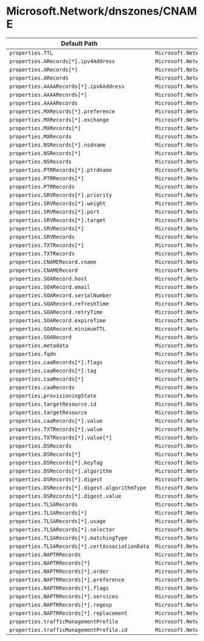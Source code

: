 # Microsoft.Network/dnszones/CNAME

| Default Path | Alias |
|---|---|
| `properties.TTL` | `Microsoft.Network/dnszones/CNAME/TTL` |
| `properties.ARecords[*].ipv4Address` | `Microsoft.Network/dnszones/CNAME/ARecords[*].ipv4Address` |
| `properties.ARecords[*]` | `Microsoft.Network/dnszones/CNAME/ARecords[*]` |
| `properties.ARecords` | `Microsoft.Network/dnszones/CNAME/ARecords` |
| `properties.AAAARecords[*].ipv6Address` | `Microsoft.Network/dnszones/CNAME/AAAARecords[*].ipv6Address` |
| `properties.AAAARecords[*]` | `Microsoft.Network/dnszones/CNAME/AAAARecords[*]` |
| `properties.AAAARecords` | `Microsoft.Network/dnszones/CNAME/AAAARecords` |
| `properties.MXRecords[*].preference` | `Microsoft.Network/dnszones/CNAME/MXRecords[*].preference` |
| `properties.MXRecords[*].exchange` | `Microsoft.Network/dnszones/CNAME/MXRecords[*].exchange` |
| `properties.MXRecords[*]` | `Microsoft.Network/dnszones/CNAME/MXRecords[*]` |
| `properties.MXRecords` | `Microsoft.Network/dnszones/CNAME/MXRecords` |
| `properties.NSRecords[*].nsdname` | `Microsoft.Network/dnszones/CNAME/NSRecords[*].nsdname` |
| `properties.NSRecords[*]` | `Microsoft.Network/dnszones/CNAME/NSRecords[*]` |
| `properties.NSRecords` | `Microsoft.Network/dnszones/CNAME/NSRecords` |
| `properties.PTRRecords[*].ptrdname` | `Microsoft.Network/dnszones/CNAME/PTRRecords[*].ptrdname` |
| `properties.PTRRecords[*]` | `Microsoft.Network/dnszones/CNAME/PTRRecords[*]` |
| `properties.PTRRecords` | `Microsoft.Network/dnszones/CNAME/PTRRecords` |
| `properties.SRVRecords[*].priority` | `Microsoft.Network/dnszones/CNAME/SRVRecords[*].priority` |
| `properties.SRVRecords[*].weight` | `Microsoft.Network/dnszones/CNAME/SRVRecords[*].weight` |
| `properties.SRVRecords[*].port` | `Microsoft.Network/dnszones/CNAME/SRVRecords[*].port` |
| `properties.SRVRecords[*].target` | `Microsoft.Network/dnszones/CNAME/SRVRecords[*].target` |
| `properties.SRVRecords[*]` | `Microsoft.Network/dnszones/CNAME/SRVRecords[*]` |
| `properties.SRVRecords` | `Microsoft.Network/dnszones/CNAME/SRVRecords` |
| `properties.TXTRecords[*]` | `Microsoft.Network/dnszones/CNAME/TXTRecords[*]` |
| `properties.TXTRecords` | `Microsoft.Network/dnszones/CNAME/TXTRecords` |
| `properties.CNAMERecord.cname` | `Microsoft.Network/dnszones/CNAME/CNAMERecord.cname` |
| `properties.CNAMERecord` | `Microsoft.Network/dnszones/CNAME/CNAMERecord` |
| `properties.SOARecord.host` | `Microsoft.Network/dnszones/CNAME/SOARecord.host` |
| `properties.SOARecord.email` | `Microsoft.Network/dnszones/CNAME/SOARecord.email` |
| `properties.SOARecord.serialNumber` | `Microsoft.Network/dnszones/CNAME/SOARecord.serialNumber` |
| `properties.SOARecord.refreshTime` | `Microsoft.Network/dnszones/CNAME/SOARecord.refreshTime` |
| `properties.SOARecord.retryTime` | `Microsoft.Network/dnszones/CNAME/SOARecord.retryTime` |
| `properties.SOARecord.expireTime` | `Microsoft.Network/dnszones/CNAME/SOARecord.expireTime` |
| `properties.SOARecord.minimumTTL` | `Microsoft.Network/dnszones/CNAME/SOARecord.minimumTTL` |
| `properties.SOARecord` | `Microsoft.Network/dnszones/CNAME/SOARecord` |
| `properties.metadata` | `Microsoft.Network/dnszones/CNAME/metadata` |
| `properties.fqdn` | `Microsoft.Network/dnszones/CNAME/fqdn` |
| `properties.caaRecords[*].flags` | `Microsoft.Network/dnszones/CNAME/caaRecords[*].flags` |
| `properties.caaRecords[*].tag` | `Microsoft.Network/dnszones/CNAME/caaRecords[*].tag` |
| `properties.caaRecords[*]` | `Microsoft.Network/dnszones/CNAME/caaRecords[*]` |
| `properties.caaRecords` | `Microsoft.Network/dnszones/CNAME/caaRecords` |
| `properties.provisioningState` | `Microsoft.Network/dnszones/CNAME/provisioningState` |
| `properties.targetResource.id` | `Microsoft.Network/dnszones/CNAME/targetResource.id` |
| `properties.targetResource` | `Microsoft.Network/dnszones/CNAME/targetResource` |
| `properties.caaRecords[*].value` | `Microsoft.Network/dnszones/CNAME/caaRecords[*].value` |
| `properties.TXTRecords[*].value` | `Microsoft.Network/dnszones/CNAME/TXTRecords[*].value` |
| `properties.TXTRecords[*].value[*]` | `Microsoft.Network/dnszones/CNAME/TXTRecords[*].value[*]` |
| `properties.DSRecords` | `Microsoft.Network/dnszones/CNAME/DSRecords` |
| `properties.DSRecords[*]` | `Microsoft.Network/dnszones/CNAME/DSRecords[*]` |
| `properties.DSRecords[*].keyTag` | `Microsoft.Network/dnszones/CNAME/DSRecords[*].keyTag` |
| `properties.DSRecords[*].algorithm` | `Microsoft.Network/dnszones/CNAME/DSRecords[*].algorithm` |
| `properties.DSRecords[*].digest` | `Microsoft.Network/dnszones/CNAME/DSRecords[*].digest` |
| `properties.DSRecords[*].digest.algorithmType` | `Microsoft.Network/dnszones/CNAME/DSRecords[*].digest.algorithmType` |
| `properties.DSRecords[*].digest.value` | `Microsoft.Network/dnszones/CNAME/DSRecords[*].digest.value` |
| `properties.TLSARecords` | `Microsoft.Network/dnszones/CNAME/TLSARecords` |
| `properties.TLSARecords[*]` | `Microsoft.Network/dnszones/CNAME/TLSARecords[*]` |
| `properties.TLSARecords[*].usage` | `Microsoft.Network/dnszones/CNAME/TLSARecords[*].usage` |
| `properties.TLSARecords[*].selector` | `Microsoft.Network/dnszones/CNAME/TLSARecords[*].selector` |
| `properties.TLSARecords[*].matchingType` | `Microsoft.Network/dnszones/CNAME/TLSARecords[*].matchingType` |
| `properties.TLSARecords[*].certAssociationData` | `Microsoft.Network/dnszones/CNAME/TLSARecords[*].certAssociationData` |
| `properties.NAPTRRecords` | `Microsoft.Network/dnszones/CNAME/NAPTRRecords` |
| `properties.NAPTRRecords[*]` | `Microsoft.Network/dnszones/CNAME/NAPTRRecords[*]` |
| `properties.NAPTRRecords[*].order` | `Microsoft.Network/dnszones/CNAME/NAPTRRecords[*].order` |
| `properties.NAPTRRecords[*].preference` | `Microsoft.Network/dnszones/CNAME/NAPTRRecords[*].preference` |
| `properties.NAPTRRecords[*].flags` | `Microsoft.Network/dnszones/CNAME/NAPTRRecords[*].flags` |
| `properties.NAPTRRecords[*].services` | `Microsoft.Network/dnszones/CNAME/NAPTRRecords[*].services` |
| `properties.NAPTRRecords[*].regexp` | `Microsoft.Network/dnszones/CNAME/NAPTRRecords[*].regexp` |
| `properties.NAPTRRecords[*].replacement` | `Microsoft.Network/dnszones/CNAME/NAPTRRecords[*].replacement` |
| `properties.trafficManagementProfile` | `Microsoft.Network/dnszones/CNAME/trafficManagementProfile` |
| `properties.trafficManagementProfile.id` | `Microsoft.Network/dnszones/CNAME/trafficManagementProfile.id` |

